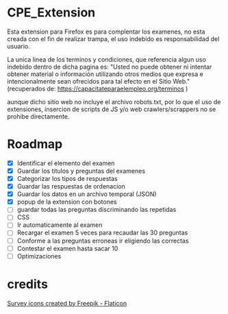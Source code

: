 # CPE_Extension

Esta extension para Firefox es para complentar los examenes, no esta creada con el fin de realizar trampa, el uso indebido es responsabilidad del usuario.


La unica linea de los terminos y condiciones, que referencia algun uso indebido dentro de dicha pagina es:
"Usted no puede obtener ni intentar obtener material o información utilizando otros medios que expresa e intencionalmente sean ofrecidos para tal efecto en el Sitio Web." (recuperados de: https://capacitateparaelempleo.org/terminos )

aunque dicho sitio web no incluye el archivo robots.txt, por lo que el uso de extensiones, insercion de scripts de JS y/o web crawlers/scrappers no se prohibe directamente.

# Roadmap

- [x] Identificar el elemento del examen
- [x] Guardar los titulos y preguntas del examenes
- [x] Categorizar los tipos de respuestas
- [x] Guardar las respuestas de ordenacion
- [x] Guardar los datos en un archivo temporal (JSON)
- [x] popup de la extension con botones
- [ ] guardar todas las preguntas discriminando las repetidas
- [ ] CSS
- [ ] Ir automaticamente al examen
- [ ] Recargar el examen 5 veces para recaudar las 30 preguntas
- [ ] Conforme a las preguntas erroneas ir eligiendo las correctas 
- [ ] Contestar el examen hasta sacar 10
- [ ] Optimizaciones

# credits

<a href="https://www.flaticon.com/free-icons/survey" title="survey icons">Survey icons created by Freepik - Flaticon</a>
